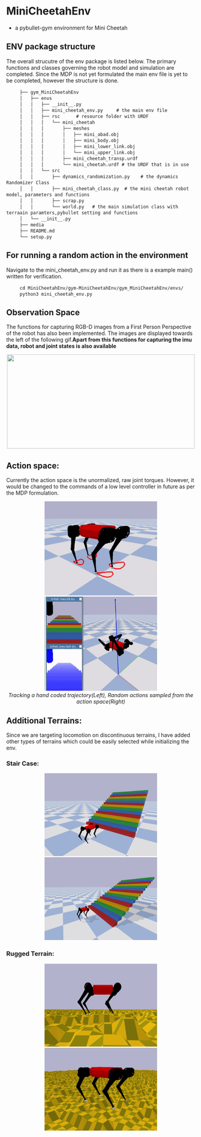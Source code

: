 # MiniCheetahEnv
-  a pybullet-gym environment for Mini Cheetah


## ENV package structure

The overall strucutre of the env package is listed below. The primary functions and classes governing the robot model and simulation are completed. Since the MDP is not yet formulated the main env file is yet to be completed, however the structure is done.

         ├── gym_MiniCheetahEnv
         │   ├── envs
         │   │   ├── __init__.py
         │   │   ├── mini_cheetah_env.py     # the main env file
         │   │   ├── rsc      # resource folder with URDF
         │   │   │   └── mini_cheetah
         │   │   │       ├── meshes
         │   │   │       │   ├── mini_abad.obj
         │   │   │       │   ├── mini_body.obj
         │   │   │       │   ├── mini_lower_link.obj
         │   │   │       │   └── mini_upper_link.obj
         │   │   │       ├── mini_cheetah_transp.urdf
         │   │   │       └── mini_cheetah.urdf # the URDF that is in use
         │   │   └── src
         │   │       ├── dynamics_randomization.py    # the dynamics Randomizer Class
         │   │       ├── mini_cheetah_class.py  # the mini cheetah robot model, parameters and functions
         │   │       ├── scrap.py   
         │   │       └── world.py   # the main simulation class with terraain paramters,pybullet setting and functions
         │   └── __init__.py
         ├── media
         ├── README.md
         └── setup.py

## For running a random action in the environment
Navigate to the mini_cheetah_env.py and run it as there is a example main() written for verification.

         cd MiniCheetahEnv/gym-MiniCheetahEnv/gym_MiniCheetahEnv/envs/
         python3 mini_cheetah_env.py


## Observation Space

The functions for capturing RGB-D images from a First Person Perspective of the robot has also been implemented. The images are displayed towards the left of the following gif.**Apart from this functions for capturing the imu data, robot and joint states is also available** 

<p align="center">
   <img width="500" height="250" src="https://github.com/lok-i/MiniCheetahEnv/blob/main/gym-MiniCheetahEnv/media/FPVCam.gif">
</p>

## Action space:

Currently the action space is the unormalized, raw joint torques. However, it would be changed to the commands of a low level controller in future as per the MDP formulation.

<p align="center">
   <img width="300" height="250" src="https://github.com/lok-i/MiniCheetahEnv/blob/main/gym-MiniCheetahEnv/media/TrajTrack.gif">
   <img width="300" height="250" src="https://github.com/lok-i/MiniCheetahEnv/blob/main/gym-MiniCheetahEnv/media/RandomAction.gif">
   <br><i>Tracking a hand coded trajectory(Left), Random actions sampled from the action space(Right)</i><br>
</p>


## Additional Terrains:

Since we are targeting locomotion on discontinuous terrains, I have added other types of terrains which could be easily selected while initializing the env.

### Stair Case:

<p align="center">
   <img width="300" height="220" src="https://github.com/lok-i/MiniCheetahEnv/blob/main/gym-MiniCheetahEnv/media/Stairs.png">
   <img width="300" height="220" src="https://github.com/lok-i/MiniCheetahEnv/blob/main/gym-MiniCheetahEnv/media/Stairs2.png">
</p>

### Rugged Terrain:

<p align="center">
   <img width="300" height="220" src="https://github.com/lok-i/MiniCheetahEnv/blob/main/gym-MiniCheetahEnv/media/RoughTerrain.png">
   <img width="300" height="220" src="https://github.com/lok-i/MiniCheetahEnv/blob/main/gym-MiniCheetahEnv/media/RoughTerrain2.png">
</p>

